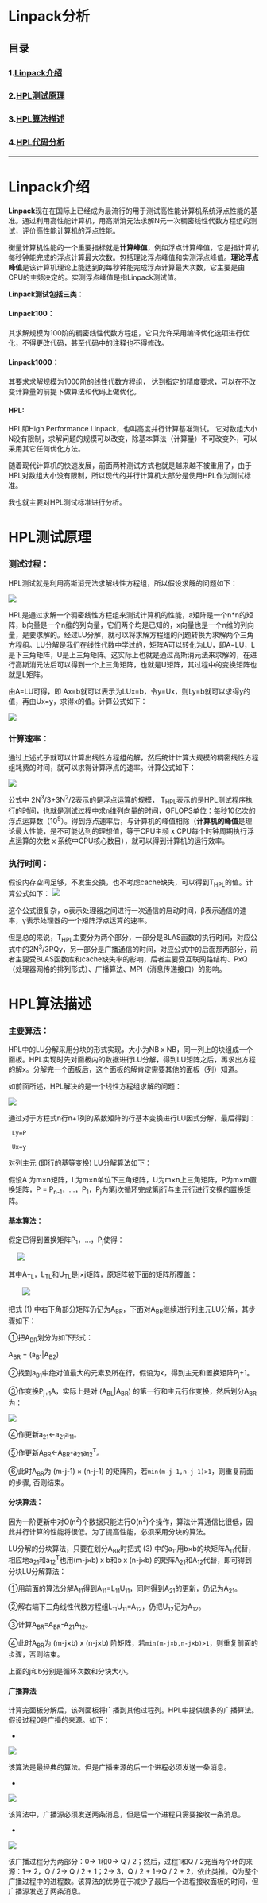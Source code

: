 # **Linpack分析**

## 目录

### 	**1.[Linpack介绍](#Linpack介绍)**

### 	**2.[HPL测试原理](#HPL测试原理)**

### 	**3.[HPL算法描述](#HPL算法描述)**

### 	**4.[HPL代码分析](#HPL代码分析)**



---

# **Linpack介绍**

 **Linpack**现在在国际上已经成为最流行的用于测试高性能计算机系统浮点性能的基准。通过利用高性能计算机，用高斯消元法求解N元一次稠密线性代数方程组的测试，评价高性能计算机的浮点性能。  

 衡量计算机性能的一个重要指标就是**计算峰值**，例如浮点计算峰值，它是指计算机每秒钟能完成的浮点计算最大次数。包括理论浮点峰值和实测浮点峰值。**理论浮点峰值**是该计算机理论上能达到的每秒钟能完成浮点计算最大次数，它主要是由CPU的主频决定的。实测浮点峰值是指Linpack测试值。

 **Linpack测试包括三类：**

#### 	Linpack100：

 其求解规模为100阶的稠密线性代数方程组，它只允许采用编译优化选项进行优化，不得更改代码，甚至代码中的注释也不得修改。 

#### 	Linpack1000：

 其要求求解规模为1000阶的线性代数方程组， 达到指定的精度要求，可以在不改变计算量的前提下做算法和代码上做优化。 

#### 	HPL:

 HPL即High Performance Linpack，也叫高度并行计算基准测试。 它对数组大小N没有限制，求解问题的规模可以改变，除基本算法（计算量）不可改变外，可以采用其它任何优化方法。 

 随着现代计算机的快速发展，前面两种测试方式也就是越来越不被重用了，由于HPL对数组大小没有限制，所以现代的并行计算机大部分是使用HPL作为测试标准。

 我也就主要对HPL测试标准进行分析。



# HPL测试原理

###  测试过程：
<span id="1"></span>

 HPL测试就是利用高斯消元法求解线性方程组，所以假设求解的问题如下：
	
 ![](./image/image1.jpg)
 
 HPL是通过求解一个稠密线性方程组来测试计算机的性能，a矩阵是一个n*n的矩阵，b向量是一个n维的列向量，它们两个均是已知的，x向量也是一个n维的列向量，是要求解的。经过LU分解，就可以将求解方程组的问题转换为求解两个三角方程组。LU分解是我们在线性代数中学过的，矩阵A可以转化为LU，即A=LU，L是下三角矩阵，U是上三角矩阵。这实际上也就是通过高斯消元法来求解的，在进行高斯消元法后可以得到一个上三角矩阵，也就是U矩阵，其过程中的变换矩阵也就是L矩阵。

 由A=LU可得，即 Ax=b就可以表示为LUx=b，令y=Ux，则Ly=b就可以求得y的值，再由Ux=y，求得x的值。计算公式如下：
	
 ![](./image/image2.jpg)



### 	计算速率：

 通过上述式子就可以计算出线性方程组的解，然后统计计算大规模的稠密线性方程组耗费的时间，就可以求得计算浮点的速率。计算公式如下：
 
 ![](./image/image3.jpg)
 
 公式中 2N<sup>3</sup>/3+3N<sup>2</sup>/2表示的是浮点运算的规模， T<sub>HPL</sub>表示的是HPL测试程序执行的时间，也就是[测试过程](#1)中求n维列向量的时间，GFLOPS单位：每秒10亿次的浮点运算数（10<sup>9</sup>）。得到浮点速率后，与计算机的峰值相除（**计算机的峰值**是理论最大性能，是不可能达到的理想值，等于CPU主频 x CPU每个时钟周期执行浮点运算的次数 x 系统中CPU核心数目），就可以得到计算机的运行效率。



### 	执行时间：

 假设内存空间足够，不发生交换，也不考虑cache缺失，可以得到T<sub>HPL</sub>的值。计算公式如下：
![](./image/image4.jpg)

 这个公式很复杂，α表示处理器之间进行一次通信的启动时间，β表示通信的速率，γ表示处理器的一个矩阵浮点运算的速率。

 但是总的来说，T<sub>HPL</sub>主要分为两个部分，一部分是BLAS函数的执行时间，对应公式中的2N<sup>3</sup>/3PQγ，另一部分是广播通信的时间，对应公式中的后面那两部分，前者主要受BLAS函数库和cache缺失率的影响，后者主要受互联网路结构、PxQ（处理器网格的排列形式）、广播算法、MPI（消息传递接口）的影响。

# HPL算法描述

### 主要算法：

 HPL中的LU分解采用分块的形式实现，大小为NB x NB，同一列上的块组成一个面板。HPL实现时先对面板内的数据进行LU分解，得到LU矩阵之后，再求出方程的解x。分解完一个面板后，这个面板的解肯定需要其他的面板（列）知道。

 如前面所述，HPL解决的是一个线性方程组求解的问题：

 ![](./image/image1.jpg)

 通过对于方程式n行n+1列的系数矩阵的行基本变换进行LU因式分解，最后得到：
```
 Ly=P

 Ux=y
```
 对列主元 (即行的基等变换) LU分解算法如下：

 假设A 为m×n矩阵，L为m×n单位下三角矩阵，U为m×n上三角矩阵，P为m×m置换矩阵，P = P<sub>n-1</sub>，…，P<sub>1</sub>，P<sub>j</sub>为第j次循环完成第j行与主元行进行交换的置换矩阵。

#### 		基本算法：

 假定已得到置换矩阵P<sub>1</sub>，…，P<sub>j</sub>使得：

  ![](./image/image5.jpg)

 其中A<sub>TL</sub>，L<sub>TL</sub>和U<sub>TL</sub>是j×j矩阵，原矩阵被下面的矩阵所覆盖：

  ![](./image/image6.jpg)

 把式 (1) 中右下角部分矩阵仍记为A<sub>BR</sub>，下面对A<sub>BR</sub>继续进行列主元LU分解，其步骤如下：

①把A<sub>BR</sub>划分为如下形式：

A<sub>BR</sub> = (a<sub>B1</sub>|A<sub>B2</sub>)

②找到a<sub>B1</sub>中绝对值最大的元素及所在行，假设为k，得到主元和置换矩阵P<sub>j</sub>+1。

③作变换P<sub>j+1</sub>A，实际上是对 (A<sub>BL</sub>|A<sub>BR</sub>) 的第一行和主元行作变换，然后划分A<sub>BR</sub>为：

 ![](./image/image7.jpg)

④作更新a<sub>21</sub>←a<sub>21</sub>a<sub>11</sub>。

⑤作更新A<sub>BR</sub>←A<sub>BR</sub>-a<sub>21</sub>a<sub>12</sub><sup>T</sup>。

⑥此时A<sub>BR</sub>为 (m-j-1) × (n-j-1) 的矩阵阶，若`min(m-j-1,n-j-1)>1`，则重复前面的步骤, 否则结束。

#### 	分块算法：

 因为一阶更新中对O(n<sup>2</sup>)个数据只能进行O(n<sup>2</sup>)个操作，算法计算通信比很低，因此并行计算的性能将很低。为了提高性能，必须采用分块的算法。

 LU分解的分块算法，只要在划分A<sub>BR</sub>时把式 (3) 中的a<sub>11</sub>用b×b的块矩阵A<sub>11</sub>代替，相应地a<sub>21</sub>和a<sub>12</sub><sup>T</sup>也用(m-j×b) x b和b x (n-j×b) 的矩阵A<sub>21</sub>和A<sub>12</sub>代替，即可得到分块LU分解算法：

①用前面的算法分解A<sub>11</sub>得到A<sub>11</sub>=L<sub>11</sub>U<sub>11</sub>，同时得到A<sub>21</sub>的更新，仍记为A<sub>21</sub>。

②解右端下三角线性代数方程组L<sub>11</sub>U<sub>11</sub>=A<sub>12</sub>，仍把U<sub>12</sub>记为A<sub>12</sub>。

③计算A<sub>BR</sub>=A<sub>BR</sub>-A<sub>21</sub>A<sub>12</sub>。

④此时A<sub>BR</sub>为 (m-j×b) x (n-j×b) 阶矩阵，若`min(m-j×b,n-j×b)>1`，则重复前面的步骤，否则结束。

上面的j和b分别是循环次数和分块大小。

#### 	广播算法

 计算完面板分解后，该列面板将广播到其他过程列。HPL中提供很多的广播算法。假设过程0是广播的来源。如下：
 
 *

 ![](./image/image8.jpg)

 该算法是最经典的算法。但是广播来源的后一个进程必须发送一条消息。

 *
 
 ![](./image/image9.jpg)

 该算法中，广播源必须发送两条消息，但是后一个进程只需要接收一条消息。

 *
 
 ![](./image/image10.jpg)

 该广播过程分为两部分：0-> 1和0-> Q / 2；然后，过程1和Q / 2充当两个环的来源：1-> 2，Q / 2-> Q / 2 + 1；2-> 3，Q / 2 + 1->Q / 2 + 2，依此类推。Q为整个广播过程中的进程数。该算法的优势在于减少了最后一个进程接收面板的时间，但广播源发送了两条消息。
